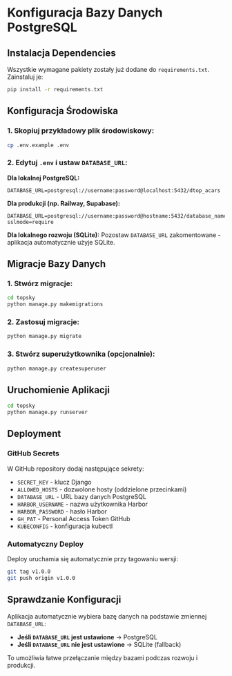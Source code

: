 # Konfiguracja Bazy Danych PostgreSQL

## Instalacja Dependencies

Wszystkie wymagane pakiety zostały już dodane do `requirements.txt`. Zainstaluj je:

```bash
pip install -r requirements.txt
```

## Konfiguracja Środowiska

### 1. Skopiuj przykładowy plik środowiskowy:
```bash
cp .env.example .env
```

### 2. Edytuj `.env` i ustaw `DATABASE_URL`:

**Dla lokalnej PostgreSQL:**
```
DATABASE_URL=postgresql://username:password@localhost:5432/dtop_acars
```

**Dla produkcji (np. Railway, Supabase):**
```
DATABASE_URL=postgresql://username:password@hostname:5432/database_name?sslmode=require
```

**Dla lokalnego rozwoju (SQLite):**
Pozostaw `DATABASE_URL` zakomentowane - aplikacja automatycznie użyje SQLite.

## Migracje Bazy Danych

### 1. Stwórz migracje:
```bash
cd topsky
python manage.py makemigrations
```

### 2. Zastosuj migracje:
```bash
python manage.py migrate
```

### 3. Stwórz superużytkownika (opcjonalnie):
```bash
python manage.py createsuperuser
```

## Uruchomienie Aplikacji

```bash
cd topsky
python manage.py runserver
```

## Deployment

### GitHub Secrets

W GitHub repository dodaj następujące sekrety:

- `SECRET_KEY` - klucz Django
- `ALLOWED_HOSTS` - dozwolone hosty (oddzielone przecinkami)
- `DATABASE_URL` - URL bazy danych PostgreSQL
- `HARBOR_USERNAME` - nazwa użytkownika Harbor
- `HARBOR_PASSWORD` - hasło Harbor
- `GH_PAT` - Personal Access Token GitHub
- `KUBECONFIG` - konfiguracja kubectl

### Automatyczny Deploy

Deploy uruchamia się automatycznie przy tagowaniu wersji:

```bash
git tag v1.0.0
git push origin v1.0.0
```

## Sprawdzanie Konfiguracji

Aplikacja automatycznie wybiera bazę danych na podstawie zmiennej `DATABASE_URL`:

- **Jeśli `DATABASE_URL` jest ustawione** → PostgreSQL
- **Jeśli `DATABASE_URL` nie jest ustawione** → SQLite (fallback)

To umożliwia łatwe przełączanie między bazami podczas rozwoju i produkcji. 